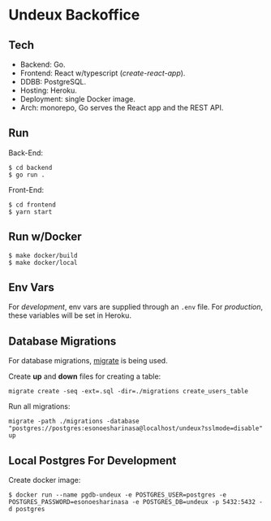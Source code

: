 # Undeux Backoffice

## Tech

- Backend: Go.
- Frontend: React w/typescript (_create-react-app_).
- DDBB: PostgreSQL.
- Hosting: Heroku.
- Deployment: single Docker image.
- Arch: monorepo, Go serves the React app and the REST API.

## Run

Back-End:
```shell
$ cd backend
$ go run .
```

Front-End:
```shell
$ cd frontend
$ yarn start
```

## Run w/Docker

```shell
$ make docker/build
$ make docker/local
```

## Env Vars

For _development_, env vars are supplied through an `.env` file. For _production_, these variables will be set in Heroku.

## Database Migrations

For database migrations, [migrate](https://github.com/golang-migrate/migrate) is being used.

Create **up** and **down** files for creating a table:
```shell
migrate create -seq -ext=.sql -dir=./migrations create_users_table
```

Run all migrations:
```shell
migrate -path ./migrations -database "postgres://postgres:esonoesharinasa@localhost/undeux?sslmode=disable" up
```

## Local Postgres For Development

Create docker image:
```shell
$ docker run --name pgdb-undeux -e POSTGRES_USER=postgres -e POSTGRES_PASSWORD=esonoesharinasa -e POSTGRES_DB=undeux -p 5432:5432 -d postgres
```
